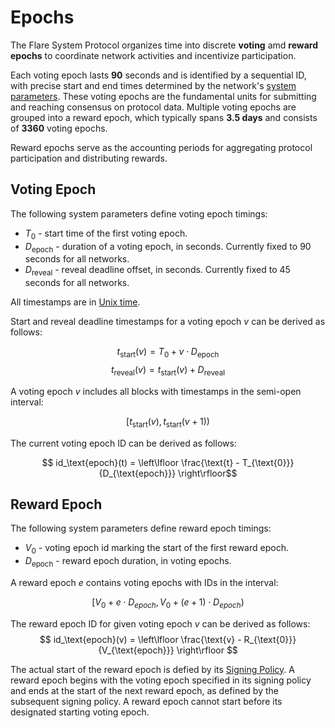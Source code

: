 # Epochs

The Flare System Protocol organizes time into discrete **voting** amd **reward epochs** to coordinate network activities and incentivize participation.

Each voting epoch lasts **90** seconds and is identified by a sequential ID, with precise start and end times determined by the network's [system parameters](https://github.com/flare-foundation/flare-smart-contracts-v2/tree/main/deployment/chain-config). These voting epochs are the fundamental units for submitting and reaching consensus on protocol data. Multiple voting epochs are grouped into a reward epoch, which typically spans **3.5 days** and consists of **3360** voting epochs.

Reward epochs serve as the accounting periods for aggregating protocol participation and distributing rewards. 

## Voting Epoch

The following system parameters define voting epoch timings:

- $T_{\text{0}}$ - start time of the first voting epoch.
- $D_{\text{epoch}}$ - duration of a voting epoch, in seconds. Currently fixed to $90$ seconds for all networks.
- $D_{\text{reveal}}$ - reveal deadline offset, in seconds. Currently fixed to $45$ seconds for all networks.

All timestamps are in [Unix time](https://en.wikipedia.org/wiki/Unix_time).

Start and reveal deadline timestamps for a voting epoch $v$ can be derived as follows:

$$t_{\text{start}}(v) = T_{\text{0}} + v \cdot D_{\text{epoch}}$$
$$t_{\text{reveal}}(v) = t_{\text{start}}(v) + D_{\text{reveal}}$$


A voting epoch $v$ includes all blocks with timestamps in the semi-open interval:

$$[t_{\text{start}}(v) , t_{\text{start}}(v + 1))$$

The current voting epoch ID can be derived as follows:

$$ id_\text{epoch}(t) = \left\lfloor \frac{\text{t} - T_{\text{0}}}{D_{\text{epoch}}} \right\rfloor$$

## Reward Epoch

The following system parameters define reward epoch timings:
- $V_{\text{0}}$ - voting epoch id marking the start of the first reward epoch.
- $D_{\text{epoch}}$ - reward epoch duration, in voting epochs.

A reward epoch $e$ contains voting epochs with IDs in the interval: 

$$[V_0+ e \cdot D_{epoch} , V_0+ (e+1) \cdot D_{epoch})$$


The reward epoch ID for given voting epoch $v$ can be derived as follows:
$$
     id_\text{epoch}(v) = \left\lfloor \frac{\text{v} - R_{\text{0}}}{V_{\text{epoch}}} \right\rfloor
$$

The actual start of the reward epoch is defied by its [Signing Policy](./SigningPolicy.md).
A reward epoch begins with the voting epoch specified in its signing policy and ends at the start of the next reward epoch, as defined by the subsequent signing policy. A reward epoch cannot start before its designated starting voting epoch.
